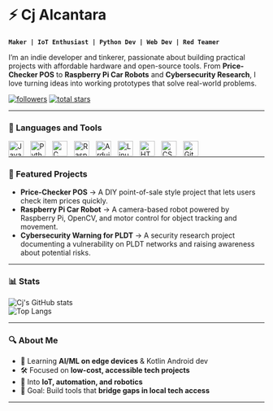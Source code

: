 # ⚡ Cj Alcantara  

**`Maker | IoT Enthusiast | Python Dev | Web Dev | Red Teamer`**

I’m an indie developer and tinkerer, passionate about building practical projects with affordable hardware and open-source tools. From **Price-Checker POS** to **Raspberry Pi Car Robots** and **Cybersecurity Research**, I love turning ideas into working prototypes that solve real-world problems.  

   <p align="left">
      <a href="https://github.com/cajx-it?tab=followers">
         <img alt="followers" title="Follow me on GitHub" src="https://custom-icon-badges.demolab.com/github/followers/cajx-it?color=236ad3&labelColor=1155ba&style=for-the-badge&logo=person-add&label=Follow&logoColor=white"/></a>
      <a href="https://github.com/cajx-it?tab=repositories&sort=stargazers">
         <img alt="total stars" title="Total stars on GitHub" src="https://custom-icon-badges.demolab.com/github/stars/cajx-it?color=55960c&style=for-the-badge&labelColor=488207&logo=star"/></a>
   </p>

---

### 🧰 Languages and Tools  

<img align="left" alt="JavaScript" width="30px" style="padding-right:10px;" src="https://cdn.jsdelivr.net/gh/devicons/devicon/icons/javascript/javascript-plain.svg"/>
<img align="left" alt="Python" width="30px" style="padding-right:10px;" src="https://cdn.jsdelivr.net/gh/devicons/devicon/icons/python/python-plain.svg"/>
<img align="left" alt="C" width="30px" style="padding-right:10px;" src="https://cdn.jsdelivr.net/gh/devicons/devicon/icons/cplusplus/cplusplus-line.svg"/>
<img align="left" alt="Raspberry Pi" width="30px" style="padding-right:10px;" src="https://cdn.jsdelivr.net/gh/devicons/devicon/icons/raspberrypi/raspberrypi-original.svg"/>
<img align="left" alt="Arduino/ESP32" width="30px" style="padding-right:10px;" src="https://cdn.jsdelivr.net/gh/devicons/devicon/icons/arduino/arduino-original.svg"/>
<img align="left" alt="Linux" width="30px" style="padding-right:10px;" src="https://cdn.jsdelivr.net/gh/devicons/devicon/icons/linux/linux-original.svg"/>
<img align="left" alt="HTML" width="30px" style="padding-right:10px;" src="https://cdn.jsdelivr.net/gh/devicons/devicon/icons/html5/html5-plain.svg"/>
<img align="left" alt="CSS" width="30px" style="padding-right:10px;" src="https://cdn.jsdelivr.net/gh/devicons/devicon/icons/css3/css3-plain.svg"/>
<img align="left" alt="GitHub" width="30px" style="padding-right:10px;" src="https://cdn.jsdelivr.net/gh/devicons/devicon/icons/github/github-original.svg"/>
<br />

---

### 🚀 Featured Projects  

- **Price-Checker POS** → A DIY point-of-sale style project that lets users check item prices quickly.  
- **Raspberry Pi Car Robot** → A camera-based robot powered by Raspberry Pi, OpenCV, and motor control for object tracking and movement.  
- **Cybersecurity Warning for PLDT** → A security research project documenting a vulnerability on PLDT networks and raising awareness about potential risks.  

---

### 📊 Stats  

![Cj's GitHub stats](https://github-readme-stats.vercel.app/api?username=cajx-it&show_icons=true&theme=gruvbox)  
![Top Langs](https://github-readme-stats.vercel.app/api/top-langs/?username=cajx-it&layout=compact&theme=gruvbox)

---

### 🔍 About Me  

- 🌱 Learning **AI/ML on edge devices** & Kotlin Android dev  
- 🛠 Focused on **low-cost, accessible tech projects**  
- 📡 Into **IoT, automation, and robotics**  
- 🎯 Goal: Build tools that **bridge gaps in local tech access**  

---

[website]: https://github.com/cajx-it
